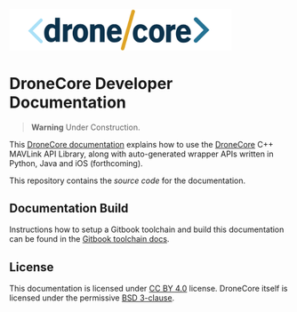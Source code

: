 <img src="./assets/site/dronecore_logo_full.png" title="DroneCore Logo" width="400px"/>

# DroneCore Developer Documentation

> **Warning** Under Construction.

This [DroneCore documentation](https://dronecore.gitbooks.io/dronecore-guide/content/en/) explains how to use the [DroneCore](https://github.com/dronecore/DroneCore#dronecore) C++ MAVLink API Library, along with auto-generated wrapper APIs written in Python, Java and iOS (forthcoming).

This repository contains the *source code* for the documentation.

## Documentation Build

Instructions how to setup a Gitbook toolchain and build this documentation can be found in the [Gitbook toolchain docs](https://toolchain.gitbook.com/setup.html).


## License

This documentation is licensed under [CC BY 4.0](https://creativecommons.org/licenses/by/4.0/) license. DroneCore itself is licensed under the permissive [BSD 3-clause](https://github.com/dronecore/DroneCore/blob/master/LICENSE.md).
